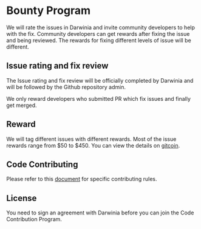 # Bounty Program

We will rate the issues in Darwinia and invite community developers to help with the fix. Community developers can get rewards after fixing the issue and being reviewed. The rewards for fixing different levels of issue will be different.

## Issue rating and fix review

The Issue rating and fix review will be officially completed by Darwinia and will be followed by the Github repository admin.

We only reward developers who submitted PR which fix issues and finally get merged.

## Reward

We will tag different issues with different rewards. Most of the issue rewards range from $50 to $450. You can view the details on [gitcoin](https://gitcoin.co/).

## Code Contributing

Please refer to this [document](https://github.com/darwinia-network/darwinia/blob/main/docs/CONTRIBUTING.adoc) for specific contributing rules.

## License

You need to sign an agreement with Darwinia before you can join the Code Contribution Program.